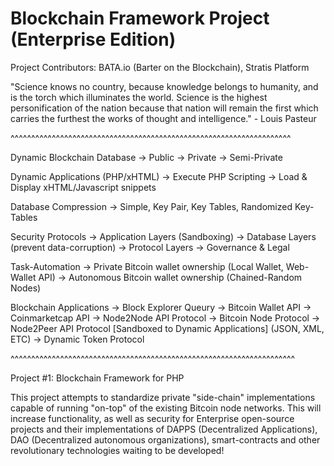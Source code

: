 # Blockchain Framework Project (Enterprise Edition)

Project Contributors: BATA.io (Barter on the Blockchain), Stratis Platform

"Science knows no country, because knowledge belongs to humanity, and is the torch which illuminates the world. Science is the highest personification of the nation because that nation will remain the first which carries the furthest the works of thought and intelligence." - Louis Pasteur


^^^^^^^^^^^^^^^^^^^^^^^^^^^^^^^^^^^^^^^^^^^^^^^^^^^^^^^^^^^^^^^^^^^^

Dynamic Blockchain Database
-> Public
-> Private
-> Semi-Private

Dynamic Applications (PHP/xHTML)
-> Execute PHP Scripting
-> Load & Display xHTML/Javascript snippets

Database Compression
-> Simple, Key Pair, Key Tables, Randomized Key-Tables

Security Protocols
-> Application Layers (Sandboxing)
-> Database Layers (prevent data-corruption)
-> Protocol Layers
-> Governance & Legal

Task-Automation
-> Private Bitcoin wallet ownership (Local Wallet, Web-Wallet API)
-> Autonomous Bitcoin wallet ownership (Chained-Random Nodes)

Blockchain Applications
-> Block Explorer Queury
-> Bitcoin Wallet API
-> Coinmarketcap API
-> Node2Node API Protocol
-> Bitcoin Node Protocol
-> Node2Peer API Protocol [Sandboxed to Dynamic Applications] (JSON, XML, ETC)
-> Dynamic Token Protocol

^^^^^^^^^^^^^^^^^^^^^^^^^^^^^^^^^^^^^^^^^^^^^^^^^^^^^^^^^^^^^^^^^^^^^

Project #1: Blockchain Framework for PHP

This project attempts to standardize private "side-chain" implementations capable of running "on-top" of the existing Bitcoin node networks. This will increase functionality, as well as security for Enterprise open-source projects and their implementations of DAPPS (Decentralized Applications), DAO (Decentralized autonomous organizations), smart-contracts and other revolutionary technologies waiting to be developed!



